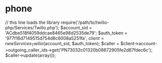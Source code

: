 # phone
// this line loads the library  require('/path/to/twilio-php/Services/Twilio.php');    $account_sid = 'ACdbe518f4059ddcae8465e98d2535de79';  $auth_token = '977f16d7149515d754d8c6008a5251fa';  $client = new Services_Twilio($account_sid, $auth_token);    $caller = $client->account->outgoing_caller_ids->get('PN73032c01320b08872905fe2d87fdec6c');  $caller->update(array());
